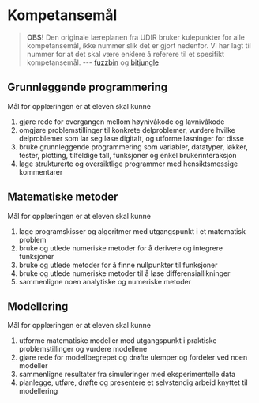 # Kompetansemål

> **OBS!** Den originale læreplanen fra UDIR bruker kulepunkter for alle kompetansemål, ikke nummer slik det er gjort nedenfor. Vi har lagt til nummer for at det skal være enklere å referere til et spesifikt kompetansemål.  --- [fuzzbin](https://github.com/fuzzbin) og [bitjungle](https://github.com/bitjungle)

## Grunnleggende programmering

Mål for opplæringen er at eleven skal kunne

1. gjøre rede for overgangen mellom høynivåkode og lavnivåkode
2. omgjøre problemstillinger til konkrete delproblemer, vurdere hvilke delproblemer som lar seg løse digitalt, og utforme løsninger for disse
3. bruke grunnleggende programmering som variabler, datatyper, løkker, tester, plotting, tilfeldige tall, funksjoner og enkel brukerinteraksjon
4. lage strukturerte og oversiktlige programmer med hensiktsmessige kommentarer

## Matematiske metoder

Mål for opplæringen er at eleven skal kunne

1. lage programskisser og algoritmer med utgangspunkt i et matematisk problem
2. bruke og utlede numeriske metoder for å derivere og integrere funksjoner
3. bruke og utlede metoder for å finne nullpunkter til funksjoner
4. bruke og utlede numeriske metoder til å løse differensiallikninger
5. sammenligne noen analytiske og numeriske metoder

## Modellering

Mål for opplæringen er at eleven skal kunne

1. utforme matematiske modeller med utgangspunkt i praktiske problemstillinger og vurdere modellene
2. gjøre rede for modellbegrepet og drøfte ulemper og fordeler ved noen modeller
3. sammenligne resultater fra simuleringer med eksperimentelle data
4. planlegge, utføre, drøfte og presentere et selvstendig arbeid knyttet til modellering
